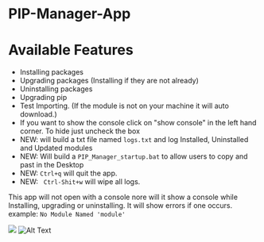 # PIP-Manager-App

# Available Features

- Installing packages
- Upgrading packages (Installing if they are not already)
- Uninstalling packages 
- Upgrading pip
- Test Importing. (If the module is not on your machine it will auto download.)
- If you want to show the console click on "show console" in the left hand corner. To hide just uncheck the box
- NEW: will build a txt file named ```logs.txt``` and log Installed, Uninstalled and Updated modules
- NEW: Will build a ```PIP_Manager_startup.bat``` to allow users to copy and past in the Desktop
- NEW: ```Ctrl+q``` will quit the app.
- NEW: ``` Ctrl-Shit+w``` will wipe all logs.

This app will not open with a console nore will it show a console while Installing, upgrading or uninstalling. It will show errors if one occurs. example:
```No Module Named 'module'```

![](PIP-Manager-app/demopic.jpeg)
![Alt Text](https://github.com/blaze005/PIP-Manager-App/blob/main/Capture.PNG?raw=true)

